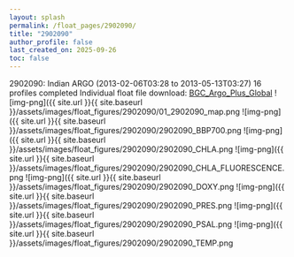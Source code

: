 ```yaml
---
layout: splash
permalink: /float_pages/2902090/
title: "2902090"
author_profile: false
last_created_on: 2025-09-26
toc: false
---
```

 
2902090: Indian ARGO (2013-02-06T03:28 to 2013-05-13T03:27)
16 profiles completed
Individual float file download: [BGC_Argo_Plus_Global](https://ftp.soest.hawaii.edu/bgc_argo_plus/Individual_Floats/outliers_removed/2902090_Sprof_processed.nc)
![img-png]({{ site.url }}{{ site.baseurl }}/assets/images/float_figures/2902090/01_2902090_map.png
![img-png]({{ site.url }}{{ site.baseurl }}/assets/images/float_figures/2902090/2902090_BBP700.png
![img-png]({{ site.url }}{{ site.baseurl }}/assets/images/float_figures/2902090/2902090_CHLA.png
![img-png]({{ site.url }}{{ site.baseurl }}/assets/images/float_figures/2902090/2902090_CHLA_FLUORESCENCE.png
![img-png]({{ site.url }}{{ site.baseurl }}/assets/images/float_figures/2902090/2902090_DOXY.png
![img-png]({{ site.url }}{{ site.baseurl }}/assets/images/float_figures/2902090/2902090_PRES.png
![img-png]({{ site.url }}{{ site.baseurl }}/assets/images/float_figures/2902090/2902090_PSAL.png
![img-png]({{ site.url }}{{ site.baseurl }}/assets/images/float_figures/2902090/2902090_TEMP.png
